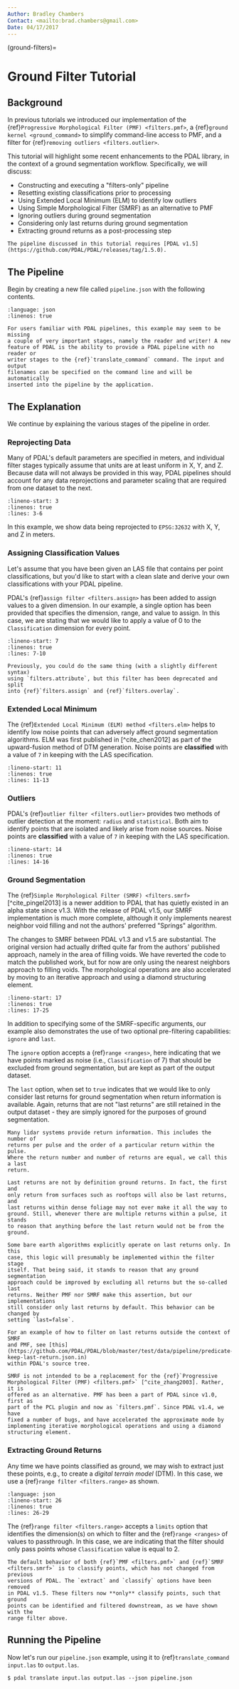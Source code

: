 ```yaml
---
Author: Bradley Chambers
Contact: <mailto:brad.chambers@gmail.com>
Date: 04/17/2017
---
```


(ground-filters)=

# Ground Filter Tutorial

## Background

In previous tutorials we introduced our implementation of the
{ref}`Progressive Morphological Filter (PMF)
<filters.pmf>`, a {ref}`ground kernel <ground_command>` to simplify command-line
access to PMF, and a filter for {ref}`removing outliers <filters.outlier>`.

This tutorial will highlight some recent enhancements to the PDAL library, in
the context of a ground segmentation workflow. Specifically, we will discuss:

- Constructing and executing a "filters-only" pipeline
- Resetting existing classifications prior to processing
- Using Extended Local Minimum (ELM) to identify low outliers
- Using Simple Morphological Filter (SMRF) as an alternative to PMF
- Ignoring outliers during ground segmentation
- Considering only last returns during ground segmentation
- Extracting ground returns as a post-processing step

```{note}
The pipeline discussed in this tutorial requires [PDAL v1.5](https://github.com/PDAL/PDAL/releases/tag/1.5.0).
```

## The Pipeline

Begin by creating a new file called `pipeline.json` with the following
contents.

```{literalinclude} ground-filters-pipeline.json
:language: json
:linenos: true
```

```{note}
For users familiar with PDAL pipelines, this example may seem to be missing
a couple of very important stages, namely the reader and writer! A new
feature of PDAL is the ability to provide a PDAL pipeline with no reader or
writer stages to the {ref}`translate_command` command. The input and output
filenames can be specified on the command line and will be automatically
inserted into the pipeline by the application.
```

## The Explanation

We continue by explaining the various stages of the pipeline in order.

### Reprojecting Data

Many of PDAL's default parameters are specified in meters, and individual filter
stages typically assume that units are at least uniform in X, Y, and Z. Because
data will not always be provided in this way, PDAL pipelines should account for
any data reprojections and parameter scaling that are required from one dataset
to the next.

```{literalinclude} ground-filters-pipeline.json
:lineno-start: 3
:linenos: true
:lines: 3-6
```

In this example, we show data being reprojected to `EPSG:32632` with X, Y, and
Z in meters.

### Assigning Classification Values

Let's assume that you have been given an LAS file that contains per point
classifications, but you'd like to start with a clean slate and derive your own
classifications with your PDAL pipeline.

PDAL's {ref}`assign filter <filters.assign>` has been added to assign values to
a given dimension. In our example, a single option has been provided that
specifies the dimension, range, and value to assign. In this case, we are
stating that we would like to apply a value of 0 to the `Classification`
dimension for every point.

```{literalinclude} ground-filters-pipeline.json
:lineno-start: 7
:linenos: true
:lines: 7-10
```

```{note}
Previously, you could do the same thing (with a slightly different syntax)
using `filters.attribute`, but this filter has been deprecated and split
into {ref}`filters.assign` and {ref}`filters.overlay`.
```

### Extended Local Minimum

The {ref}`Extended Local Minimum (ELM) method <filters.elm>` helps to identify
low noise points that can adversely affect ground segmentation algorithms. ELM
was first published in [^cite_chen2012] as part of the upward-fusion method of DTM
generation. Noise points are **classified** with a value of `7` in keeping
with the LAS specification.

```{literalinclude} ground-filters-pipeline.json
:lineno-start: 11
:linenos: true
:lines: 11-13
```

### Outliers

PDAL's {ref}`outlier filter <filters.outlier>` provides two methods of outlier
detection at the moment: `radius` and `statistical`. Both aim to identify
points that are isolated and likely arise from noise sources. Noise points are
**classified** with a value of `7` in keeping with the LAS specification.

```{literalinclude} ground-filters-pipeline.json
:lineno-start: 14
:linenos: true
:lines: 14-16
```

### Ground Segmentation

The {ref}`Simple Morphological Filter (SMRF) <filters.smrf>` [^cite_pingel2013] is a
newer addition to PDAL that has quietly existed in an alpha state since v1.3.
With the release of PDAL v1.5, our SMRF implementation is much more complete,
although it only implements nearest neighbor void filling and not the authors'
preferred "Springs" algorithm.

The changes to SMRF between PDAL v1.3 and v1.5 are substantial. The original
version had actually drifted quite far from the authors' published approach,
namely in the area of filling voids. We have reverted the code to match the
published work, but for now are only using the nearest neighbors approach to
filling voids. The morphological operations are also accelerated by moving to an
iterative approach and using a diamond structuring element.

```{literalinclude} ground-filters-pipeline.json
:lineno-start: 17
:linenos: true
:lines: 17-25
```

In addition to specifying some of the SMRF-specific arguments, our example also
demonstrates the use of two optional pre-filtering capabilities: `ignore` and
`last`.

The `ignore` option accepts a {ref}`range <ranges>`, here indicating that we
have points marked as noise (i.e., `Classification` of 7) that should be
excluded from ground segmentation, but are kept as part of the output dataset.

The `last` option, when set to `true` indicates that we would like to only
consider last returns for ground segmentation when return information is
available. Again, returns that are not "last returns" are still retained in the
output dataset - they are simply ignored for the purposes of ground
segmentation.

```{note}
Many lidar systems provide return information. This includes the number of
returns per pulse and the order of a particular return within the pulse.
Where the return number and number of returns are equal, we call this a last
return.

Last returns are not by definition ground returns. In fact, the first and
only return from surfaces such as rooftops will also be last returns, and
last returns within dense foliage may not ever make it all the way to
ground. Still, whenever there are multiple returns within a pulse, it stands
to reason that anything before the last return would not be from the ground.

Some bare earth algorithms explicitly operate on last returns only. In this
case, this logic will presumably be implemented within the filter stage
itself. That being said, it stands to reason that any ground segmentation
approach could be improved by excluding all returns but the so-called last
returns. Neither PMF nor SMRF make this assertion, but our implementations
still consider only last returns by default. This behavior can be changed by
setting `last=false`.

For an example of how to filter on last returns outside the context of SMRF
and PMF, see [this](https://github.com/PDAL/PDAL/blob/master/test/data/pipeline/predicate-keep-last-return.json.in)
within PDAL's source tree.
```

```{note}
SMRF is not intended to be a replacement for the {ref}`Progressive
Morphological Filter (PMF) <filters.pmf>` [^cite_zhang2003]. Rather, it is
offered as an alternative. PMF has been a part of PDAL since v1.0, first as
part of the PCL plugin and now as `filters.pmf`. Since PDAL v1.4, we have
fixed a number of bugs, and have accelerated the approximate mode by
implementing iterative morphological operations and using a diamond
structuring element.
```

### Extracting Ground Returns

Any time we have points classified as ground, we may wish to extract just these
points, e.g., to create a *digital terrain model* (DTM). In this case, we use a
{ref}`range filter <filters.range>` as shown.

```{literalinclude} ground-filters-pipeline.json
:language: json
:lineno-start: 26
:linenos: true
:lines: 26-29
```

The {ref}`range filter <filters.range>` accepts a `limits` option that
identifies the dimension(s) on which to filter and the {ref}`range <ranges>` of
values to passthrough. In this case, we are indicating that the filter should
only pass points whose `Classification` value is equal to 2.

```{note}
The default behavior of both {ref}`PMF <filters.pmf>` and {ref}`SMRF
<filters.smrf>` is to classify points, which has not changed from previous
versions of PDAL. The `extract` and `classify` options have been removed
in PDAL v1.5. These filters now **only** classify points, such that ground
points can be identified and filtered downstream, as we have shown with the
range filter above.
```

## Running the Pipeline

Now let's run our `pipeline.json` example, using it to
{ref}`translate_command` `input.las` to `output.las`.

```
$ pdal translate input.las output.las --json pipeline.json
```
